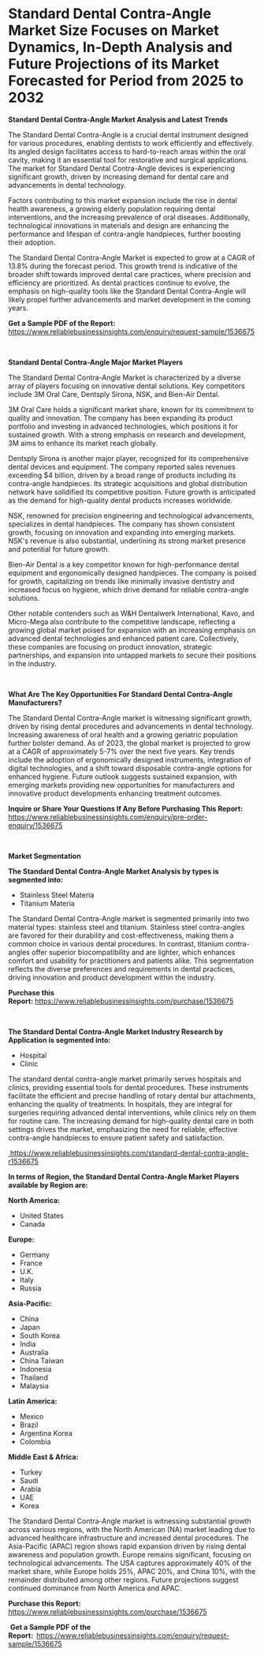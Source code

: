 <p><h1>Standard Dental Contra-Angle Market Size Focuses on Market Dynamics, In-Depth Analysis and Future Projections of its Market Forecasted for Period from 2025 to 2032</h1></p><p><strong>Standard Dental Contra-Angle Market Analysis and Latest Trends</strong></p>
<p><p>The Standard Dental Contra-Angle is a crucial dental instrument designed for various procedures, enabling dentists to work efficiently and effectively. Its angled design facilitates access to hard-to-reach areas within the oral cavity, making it an essential tool for restorative and surgical applications. The market for Standard Dental Contra-Angle devices is experiencing significant growth, driven by increasing demand for dental care and advancements in dental technology. </p><p>Factors contributing to this market expansion include the rise in dental health awareness, a growing elderly population requiring dental interventions, and the increasing prevalence of oral diseases. Additionally, technological innovations in materials and design are enhancing the performance and lifespan of contra-angle handpieces, further boosting their adoption.</p><p>The Standard Dental Contra-Angle Market is expected to grow at a CAGR of 13.8% during the forecast period. This growth trend is indicative of the broader shift towards improved dental care practices, where precision and efficiency are prioritized. As dental practices continue to evolve, the emphasis on high-quality tools like the Standard Dental Contra-Angle will likely propel further advancements and market development in the coming years.</p></p>
<p><strong>Get a Sample PDF of the Report:&nbsp;</strong> <a href="https://www.reliablebusinessinsights.com/enquiry/request-sample/1536675?utm_campaign=101&utm_medium=2&utm_source=Github&utm_content=ia&utm_term=14042025&utm_id=standard-dental-contra-angle">https://www.reliablebusinessinsights.com/enquiry/request-sample/1536675</a></p>
<p>&nbsp;</p>
<p><strong>Standard Dental Contra-Angle Major Market Players</strong></p>
<p><p>The Standard Dental Contra-Angle Market is characterized by a diverse array of players focusing on innovative dental solutions. Key competitors include 3M Oral Care, Dentsply Sirona, NSK, and Bien-Air Dental.</p><p>3M Oral Care holds a significant market share, known for its commitment to quality and innovation. The company has been expanding its product portfolio and investing in advanced technologies, which positions it for sustained growth. With a strong emphasis on research and development, 3M aims to enhance its market reach globally.</p><p>Dentsply Sirona is another major player, recognized for its comprehensive dental devices and equipment. The company reported sales revenues exceeding $4 billion, driven by a broad range of products including its contra-angle handpieces. Its strategic acquisitions and global distribution network have solidified its competitive position. Future growth is anticipated as the demand for high-quality dental products increases worldwide.</p><p>NSK, renowned for precision engineering and technological advancements, specializes in dental handpieces. The company has shown consistent growth, focusing on innovation and expanding into emerging markets. NSK's revenue is also substantial, underlining its strong market presence and potential for future growth.</p><p>Bien-Air Dental is a key competitor known for high-performance dental equipment and ergonomically designed handpieces. The company is poised for growth, capitalizing on trends like minimally invasive dentistry and increased focus on hygiene, which drive demand for reliable contra-angle solutions.</p><p>Other notable contenders such as W&H Dentalwerk International, Kavo, and Micro-Mega also contribute to the competitive landscape, reflecting a growing global market poised for expansion with an increasing emphasis on advanced dental technologies and enhanced patient care. Collectively, these companies are focusing on product innovation, strategic partnerships, and expansion into untapped markets to secure their positions in the industry.</p></p>
<p>&nbsp;</p>
<p><strong>What Are The Key Opportunities For Standard Dental Contra-Angle Manufacturers?</strong></p>
<p><p>The Standard Dental Contra-Angle market is witnessing significant growth, driven by rising dental procedures and advancements in dental technology. Increasing awareness of oral health and a growing geriatric population further bolster demand. As of 2023, the global market is projected to grow at a CAGR of approximately 5-7% over the next five years. Key trends include the adoption of ergonomically designed instruments, integration of digital technologies, and a shift toward disposable contra-angle options for enhanced hygiene. Future outlook suggests sustained expansion, with emerging markets providing new opportunities for manufacturers and innovative product developments enhancing treatment outcomes.</p></p>
<p><strong>Inquire or Share Your Questions If Any Before Purchasing This Report:</strong> <a href="https://www.reliablebusinessinsights.com/enquiry/pre-order-enquiry/1536675?utm_campaign=101&utm_medium=2&utm_source=Github&utm_content=ia&utm_term=14042025&utm_id=standard-dental-contra-angle">https://www.reliablebusinessinsights.com/enquiry/pre-order-enquiry/1536675</a></p>
<p>&nbsp;</p>
<p><strong>Market Segmentation</strong></p>
<p><strong>The Standard Dental Contra-Angle Market Analysis by types is segmented into:</strong></p>
<p><ul><li>Stainless Steel Materia</li><li>Titanium Materia</li></ul></p>
<p><p>The Standard Dental Contra-Angle market is segmented primarily into two material types: stainless steel and titanium. Stainless steel contra-angles are favored for their durability and cost-effectiveness, making them a common choice in various dental procedures. In contrast, titanium contra-angles offer superior biocompatibility and are lighter, which enhances comfort and usability for practitioners and patients alike. This segmentation reflects the diverse preferences and requirements in dental practices, driving innovation and product development within the industry.</p></p>
<p><strong>Purchase this Report:&nbsp;</strong><a href="https://www.reliablebusinessinsights.com/purchase/1536675?utm_campaign=101&utm_medium=2&utm_source=Github&utm_content=ia&utm_term=14042025&utm_id=standard-dental-contra-angle">https://www.reliablebusinessinsights.com/purchase/1536675</a></p>
<p>&nbsp;</p>
<p><strong>The Standard Dental Contra-Angle Market Industry Research by Application is segmented into:</strong></p>
<p><ul><li>Hospital</li><li>Clinic</li></ul></p>
<p><p>The standard dental contra-angle market primarily serves hospitals and clinics, providing essential tools for dental procedures. These instruments facilitate the efficient and precise handling of rotary dental bur attachments, enhancing the quality of treatments. In hospitals, they are integral for surgeries requiring advanced dental interventions, while clinics rely on them for routine care. The increasing demand for high-quality dental care in both settings drives the market, emphasizing the need for reliable, effective contra-angle handpieces to ensure patient safety and satisfaction.</p></p>
<p><a href="https://www.reliablebusinessinsights.com/standard-dental-contra-angle-r1536675?utm_campaign=101&utm_medium=2&utm_source=Github&utm_content=ia&utm_term=14042025&utm_id=standard-dental-contra-angle">&nbsp;https://www.reliablebusinessinsights.com/standard-dental-contra-angle-r1536675</a></p>
<p><strong>In terms of Region, the Standard Dental Contra-Angle Market Players available by Region are:</strong></p>
<p>
    <p> <strong> North America: </strong>
        <ul>
            <li>United States</li>
            <li>Canada</li>
        </ul>
        </p> 
    <p> <strong> Europe: </strong>
        <ul>
            <li>Germany</li>
            <li>France</li>
            <li>U.K.</li>
            <li>Italy</li>
            <li>Russia</li>
        </ul>
        </p> 
    <p> <strong> Asia-Pacific: </strong>
        <ul>
            <li>China</li>
            <li>Japan</li>
            <li>South Korea</li>
            <li>India</li>
            <li>Australia</li>
            <li>China Taiwan</li>
            <li>Indonesia</li>
            <li>Thailand</li>
            <li>Malaysia</li>
        </ul>
        </p> 
    <p> <strong> Latin America: </strong>
        <ul>
            <li>Mexico</li>
            <li>Brazil</li>
            <li>Argentina Korea</li>
            <li>Colombia</li>
        </ul>
        </p> 
    <p> <strong> Middle East & Africa: </strong>
        <ul>
            <li>Turkey</li>
            <li>Saudi</li>
            <li>Arabia</li>
            <li>UAE</li>
            <li>Korea</li>
        </ul>
    </p>
    </p>
<p><p>The Standard Dental Contra-Angle market is witnessing substantial growth across various regions, with the North American (NA) market leading due to advanced healthcare infrastructure and increased dental procedures. The Asia-Pacific (APAC) region shows rapid expansion driven by rising dental awareness and population growth. Europe remains significant, focusing on technological advancements. The USA captures approximately 40% of the market share, while Europe holds 25%, APAC 20%, and China 10%, with the remainder distributed among other regions. Future projections suggest continued dominance from North America and APAC.</p></p>
<p><strong>Purchase this Report: </strong><a href="https://www.reliablebusinessinsights.com/purchase/1536675?utm_campaign=101&utm_medium=2&utm_source=Github&utm_content=ia&utm_term=14042025&utm_id=standard-dental-contra-angle">https://www.reliablebusinessinsights.com/purchase/1536675</a></p>
<p>&nbsp;<strong>Get a Sample PDF of the Report:&nbsp;&nbsp;</strong><a href="https://www.reliablebusinessinsights.com/enquiry/request-sample/1536675?utm_campaign=101&utm_medium=2&utm_source=Github&utm_content=ia&utm_term=14042025&utm_id=standard-dental-contra-angle">https://www.reliablebusinessinsights.com/enquiry/request-sample/1536675</a></p>
<p><strong></strong></p>
<p><p></p><p></p><p></p></p>